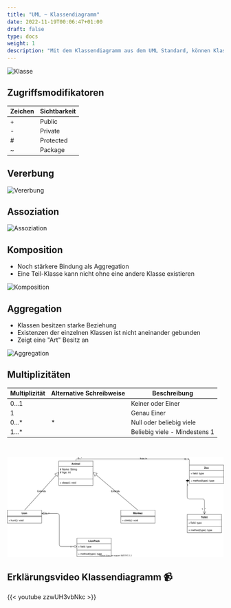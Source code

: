 ```yaml
---
title: "UML ~ Klassendiagramm"
date: 2022-11-19T00:06:47+01:00
draft: false
type: docs
weight: 1
description: "Mit dem Klassendiagramm aus dem UML Standard, können Klassen in einem universellen Format dargestellt werden."
---
```


![Klasse](./UML-Klasse.svg)

## Zugriffsmodifikatoren

| Zeichen | Sichtbarkeit |
| ------- | ------------ |
| +       | Public       |
| -       | Private      |
| #       | Protected    |
| ~       | Package      |

## Vererbung

![Vererbung](./UML-Vererbung.svg)

## Assoziation

![Assoziation](./UML-Assoziation.svg)

## Komposition

- Noch stärkere Bindung als Aggregation
- Eine Teil-Klasse kann nicht ohne eine andere Klasse existieren

![Komposition](./UML-Komposition.svg)

## Aggregation

- Klassen besitzen starke Beziehung
- Existenzen der einzelnen Klassen ist nicht aneinander gebunden
- Zeigt eine "Art" Besitz an

![Aggregation](./UML-Aggregation.svg)

## Multiplizitäten

| Multiplizität | Alternative Schreibweise | Beschreibung                  |
| ------------- | ------------------------ | ----------------------------- |
| 0...1         |                          | Keiner oder Einer             |
| 1             |                          | Genau Einer                   |
| 0...\*        | \*                       | Null oder beliebig viele      |
| 1...\*        |                          | Beliebig viele - Mindestens 1 |

<br>

![Multiplizitäten](./UML-Multiplizitäten.svg)

## Erklärungsvideo Klassendiagramm 📹

{{< youtube zzwUH3vbNkc >}}
